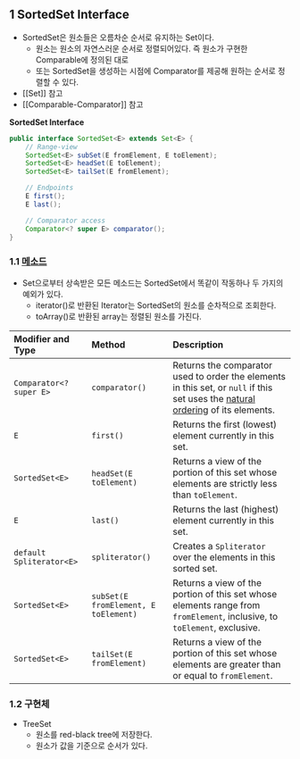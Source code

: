 ## 1 SortedSet Interface

* SortedSet은 원소들은 오름차순 순서로 유지하는 Set이다.
	* 원소는 원소의 자연스러운 순서로 정렬되어있다. 즉 원소가 구현한 Comparable에 정의된 대로
	* 또는 SortedSet을 생성하는 시점에 Comparator를 제공해 원하는 순서로 정렬할 수 있다.
* [[Set]] 참고
* [[Comparable-Comparator]] 참고



**SortedSet Interface**

```java
public interface SortedSet<E> extends Set<E> {
    // Range-view
    SortedSet<E> subSet(E fromElement, E toElement);
    SortedSet<E> headSet(E toElement);
    SortedSet<E> tailSet(E fromElement);

    // Endpoints
    E first();
    E last();

    // Comparator access
    Comparator<? super E> comparator();
}
```



### 1.1 [메소드](https://docs.oracle.com/en/java/javase/11/docs/api/java.base/java/util/SortedSet.html)

* Set으로부터 상속받은 모든 메소드는 SortedSet에서 똑같이 작동하나 두 가지의 예외가 있다.
	* iterator()로 반환된 Iterator는 SortedSet의 원소를 순차적으로 조회한다.
	* toArray()로 반환된 array는 정렬된 원소를 가진다.

| Modifier and Type        | Method                               | Description                                                  |
| :----------------------- | :----------------------------------- | :----------------------------------------------------------- |
| `Comparator<? super E>`  | `comparator()`                       | Returns the comparator used to order the elements in this set, or `null` if this set uses the [natural ordering](https://docs.oracle.com/en/java/javase/11/docs/api/java.base/java/lang/Comparable.html) of its elements. |
| `E`                      | `first()`                            | Returns the first (lowest) element currently in this set.    |
| `SortedSet<E>`           | `headSet(E toElement)`               | Returns a view of the portion of this set whose elements are strictly less than `toElement`. |
| `E`                      | `last()`                             | Returns the last (highest) element currently in this set.    |
| `default Spliterator<E>` | `spliterator()`                      | Creates a `Spliterator` over the elements in this sorted set. |
| `SortedSet<E>`           | `subSet(E fromElement, E toElement)` | Returns a view of the portion of this set whose elements range from `fromElement`, inclusive, to `toElement`, exclusive. |
| `SortedSet<E>`           | `tailSet(E fromElement)`             | Returns a view of the portion of this set whose elements are greater than or equal to `fromElement`. |



### 1.2 구현체

* TreeSet
	* 원소를 red-black tree에 저장한다.
	* 원소가 값을 기준으로 순서가 있다.